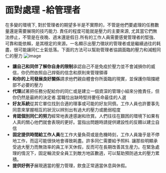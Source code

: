 [Title]: # (處理面對 - 個人方面)
[Difficulty]: # (初學者)
[Order]: # (9)

# 面對處理 -給管理者

在多變的環境下, 對於管理者的期望多半是不實際的，不管是他們要處理的任務數量還是需要展現的技巧能力. 責任的程度可能就是壓力的主要來源, 尤其當它們無法停止，不管是在夜晚、週末還是假日.所有的工作人員需要感覺管理者的堅強、可靠和能依賴，是其穩定的來源。一名顯示出壓力徵狀的管理者或是繼續過往的耗盡，很可能讓同仁士氣低落。下面的方法可以幫助管理者協調面臨的壓力和減輕同仁的壓力
![image](stress2.png)

* **讓自己和同伴了解你自身的限制**承認自己不是免疫於壓力並不會減損你的威信，你仍然依照自己捍衛的信念和原則來管理領導
* **和你的上司發展良好關係**請求他們親自體會你所面臨的現實，並保護你阻擋總部不必要的壓力
* **代理**試著把任務分配給你的同仁或是建立一個資深的管理小組來分擔責任，但你仍然是最終的決定者.當職位出缺時堅持要任命最佳的人選
* **好友系統**從其它單位找到合適的理事或可能的好友同儕。工作人員也許要事先同意來掌握相互的狀況以辨別出有過大的壓力或脆弱程度
* **肯認個別同仁的努力**經常地表達感謝和欣賞。人們往往在艱困的環境下如果有人真的關心他們就會表現的更好。當指出問題時請提供建設性的反饋以建立自信
* **固定提供時間給工作人員**在工作大量負荷或是危機時刻，工作人員幾乎是不停地工作，而這可能很快地會導致耗盡。許多同仁需要給予照料. 讓那些明顯承受過大壓力而無效率的員工半天休假，反而可在長期改善其生産力。在緊急處理的情況下，固定輪流安全員工到敵方地區數週，可以幫助預防過太的壓力累積。
* **提供好例子**展現適當的壓力管理，飲食正常適當休息與休假。